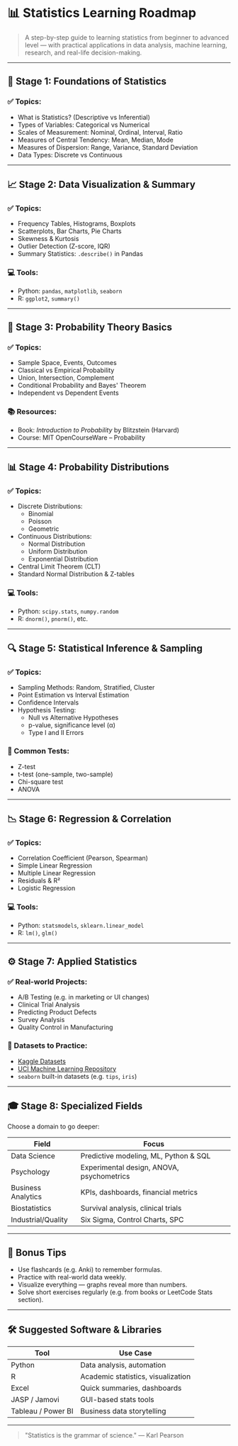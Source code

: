 # 📊 Statistics Learning Roadmap
> A step-by-step guide to learning statistics from beginner to advanced level — with practical applications in data analysis, machine learning, research, and real-life decision-making.

---

## 🧱 Stage 1: Foundations of Statistics

### ✅ Topics:
- What is Statistics? (Descriptive vs Inferential)
- Types of Variables: Categorical vs Numerical
- Scales of Measurement: Nominal, Ordinal, Interval, Ratio
- Measures of Central Tendency: Mean, Median, Mode
- Measures of Dispersion: Range, Variance, Standard Deviation
- Data Types: Discrete vs Continuous

---

## 📈 Stage 2: Data Visualization & Summary

### ✅ Topics:
- Frequency Tables, Histograms, Boxplots
- Scatterplots, Bar Charts, Pie Charts
- Skewness & Kurtosis
- Outlier Detection (Z-score, IQR)
- Summary Statistics: `.describe()` in Pandas

### 💻 Tools:
- Python: `pandas`, `matplotlib`, `seaborn`
- R: `ggplot2`, `summary()`

---

## 🎲 Stage 3: Probability Theory Basics

### ✅ Topics:
- Sample Space, Events, Outcomes
- Classical vs Empirical Probability
- Union, Intersection, Complement
- Conditional Probability and Bayes' Theorem
- Independent vs Dependent Events

### 📚 Resources:
- Book: *Introduction to Probability* by Blitzstein (Harvard)
- Course: MIT OpenCourseWare – Probability

---

## 📊 Stage 4: Probability Distributions

### ✅ Topics:
- Discrete Distributions:
  - Binomial
  - Poisson
  - Geometric
- Continuous Distributions:
  - Normal Distribution
  - Uniform Distribution
  - Exponential Distribution
- Central Limit Theorem (CLT)
- Standard Normal Distribution & Z-tables

### 💻 Tools:
- Python: `scipy.stats`, `numpy.random`
- R: `dnorm()`, `pnorm()`, etc.

---

## 🔍 Stage 5: Statistical Inference & Sampling

### ✅ Topics:
- Sampling Methods: Random, Stratified, Cluster
- Point Estimation vs Interval Estimation
- Confidence Intervals
- Hypothesis Testing:
  - Null vs Alternative Hypotheses
  - p-value, significance level (α)
  - Type I and II Errors

### 🧪 Common Tests:
- Z-test
- t-test (one-sample, two-sample)
- Chi-square test
- ANOVA

---

## 📉 Stage 6: Regression & Correlation

### ✅ Topics:
- Correlation Coefficient (Pearson, Spearman)
- Simple Linear Regression
- Multiple Linear Regression
- Residuals & R²
- Logistic Regression

### 💻 Tools:
- Python: `statsmodels`, `sklearn.linear_model`
- R: `lm()`, `glm()`

---

## ⚙️ Stage 7: Applied Statistics

### ✅ Real-world Projects:
- A/B Testing (e.g. in marketing or UI changes)
- Clinical Trial Analysis
- Predicting Product Defects
- Survey Analysis
- Quality Control in Manufacturing

### 📁 Datasets to Practice:
- [Kaggle Datasets](https://www.kaggle.com/datasets)
- [UCI Machine Learning Repository](https://archive.ics.uci.edu/)
- `seaborn` built-in datasets (e.g. `tips`, `iris`)

---

## 🎓 Stage 8: Specialized Fields

Choose a domain to go deeper:

| Field                 | Focus                                          |
|----------------------|-------------------------------------------------|
| Data Science         | Predictive modeling, ML, Python & SQL           |
| Psychology           | Experimental design, ANOVA, psychometrics       |
| Business Analytics   | KPIs, dashboards, financial metrics             |
| Biostatistics        | Survival analysis, clinical trials              |
| Industrial/Quality   | Six Sigma, Control Charts, SPC                  |

---

## 🧠 Bonus Tips

- Use flashcards (e.g. Anki) to remember formulas.
- Practice with real-world data weekly.
- Visualize everything — graphs reveal more than numbers.
- Solve short exercises regularly (e.g. from books or LeetCode Stats section).

---

## 🛠 Suggested Software & Libraries

| Tool       | Use Case                        |
|------------|----------------------------------|
| Python     | Data analysis, automation        |
| R          | Academic statistics, visualization |
| Excel      | Quick summaries, dashboards      |
| JASP / Jamovi | GUI-based stats tools          |
| Tableau / Power BI | Business data storytelling |

---

> "Statistics is the grammar of science." 
> — Karl Pearson

